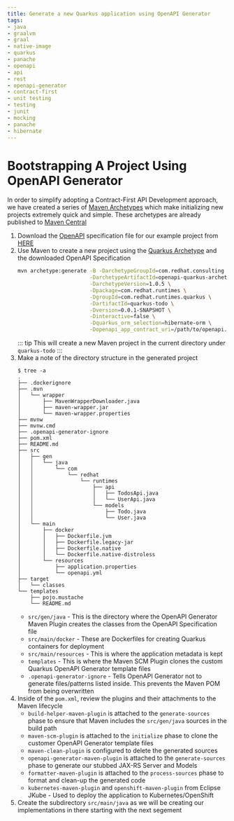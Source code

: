 ```yaml
---
title: Generate a new Quarkus application using OpenAPI Generator
tags:
- java
- graalvm
- graal
- native-image
- quarkus
- panache
- openapi
- api
- rest
- openapi-generator
- contract-first
- unit testing
- testing
- junit
- mocking
- panache
- hibernate
---
```


# Bootstrapping A Project Using OpenAPI Generator

In order to simplify adopting a Contract-First API Development approach, we have created a series of [Maven Archetypes](https://maven.apache.org/guides/introduction/introduction-to-archetypes.html) which make initializing new projects extremely quick and simple. These archetypes are already published to [Maven Central](https://search.maven.org/search?q=g:com.redhat.consulting%20a:openapi*archetype)

1. Download the [OpenAPI](https://swagger.io/specification/) specification file for our example project from <a href="https://raw.githubusercontent.com/redhat-appdev-practice/todo-api/trunk/openapi.yml" target="_blank">HERE</a>
1. Use Maven to create a new project using the [Quarkus Archetype](https://github.com/redhat-appdev-practice/openapi-quarkus-archetype) and the downloaded OpenAPI Specification
    ```bash
    mvn archetype:generate -B -DarchetypeGroupId=com.redhat.consulting \
                           -DarchetypeArtifactId=openapi-quarkus-archetype \
                           -DarchetypeVersion=1.0.5 \
                           -Dpackage=com.redhat.runtimes \
                           -DgroupId=com.redhat.runtimes.quarkus \
                           -DartifactId=quarkus-todo \
                           -Dversion=0.0.1-SNAPSHOT \
                           -Dinteractive=false \
                           -Dquarkus_orm_selection=hibernate-orm \
                           -Dopenapi_app_contract_uri=/path/to/openapi.yml
    ```
    ::: tip
    This will create a new Maven project in the current directory under `quarkus-todo`
    :::
1. Make a note of the directory structure in the generated project
    ```
    $ tree -a
    .
    ├── .dockerignore
    ├── .mvn
    │   └── wrapper
    │       ├── MavenWrapperDownloader.java
    │       ├── maven-wrapper.jar
    │       └── maven-wrapper.properties
    ├── mvnw
    ├── mvnw.cmd
    ├── .openapi-generator-ignore
    ├── pom.xml
    ├── README.md
    ├── src
    │   ├── gen
    │   │   └── java
    │   │       └── com
    │   │           └── redhat
    │   │               └── runtimes
    │   │                   ├── api
    │   │                   │   ├── TodosApi.java
    │   │                   │   └── UserApi.java
    │   │                   └── models
    │   │                       ├── Todo.java
    │   │                       └── User.java
    │   └── main
    │       ├── docker
    │       │   ├── Dockerfile.jvm
    │       │   ├── Dockerfile.legacy-jar
    │       │   ├── Dockerfile.native
    │       │   └── Dockerfile.native-distroless
    │       └── resources
    │           ├── application.properties
    │           └── openapi.yml
    ├── target
    │   └── classes
    └── templates
        ├── pojo.mustache
        └── README.md
    ```
    * `src/gen/java` - This is the directory where the OpenAPI Generator Maven Plugin creates the classes from the OpenAPI Specification file
    * `src/main/docker` - These are Dockerfiles for creating Quarkus containers for deployment
    * `src/main/resources` - This is where the application metadata is kept
    * `templates` - This is where the Maven SCM Plugin clones the custom Quarkus OpenAPI Generator template files
    * `.openapi-generator-ignore` - Tells OpenAPI Generator not to generate files/patterns listed inside. This prevents the Maven POM from being overwritten
1. Inside of the `pom.xml`, review the plugins and their attachments to the Maven lifecycle
   * `build-helper-maven-plugin` is attached to the `generate-sources` phase to ensure that Maven includes the `src/gen/java` sources in the build path
   * `maven-scm-plugin` is attached to the `initialize` phase to clone the customer OpenAPI Generator template files
   * `maven-clean-plugin` is configured to delete the generated sources
   * `openapi-generator-maven-plugin` is attached to the `generate-sources` phase to generate our stubbed JAX-RS Server and Models
   * `formatter-maven-plugin` is attached to the `process-sources` phase to format and clean-up the generated code
   * `kubernetes-maven-plugin` and `openshift-maven-plugin` from Eclipse JKube - Used to deploy the application to Kubernetes/OpenShift
1. Create the subdirectory `src/main/java` as we will be creating our implementations in there starting with the next segement
